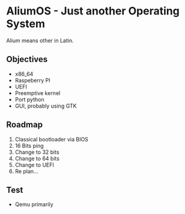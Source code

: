 # AliumOS - Just another Operating System

Alium means other in Latin.


## Objectives

* x86_64
* Raspeberry PI
* UEFI
* Preemptive kernel
* Port python
* GUI, probably using GTK

## Roadmap

1. Classical bootloader via BIOS
2. 16 Bits ping
3. Change to 32 bits
4. Change to 64 bits
5. Change to UEFI
6. Re plan... 

## Test

* Qemu primarily
